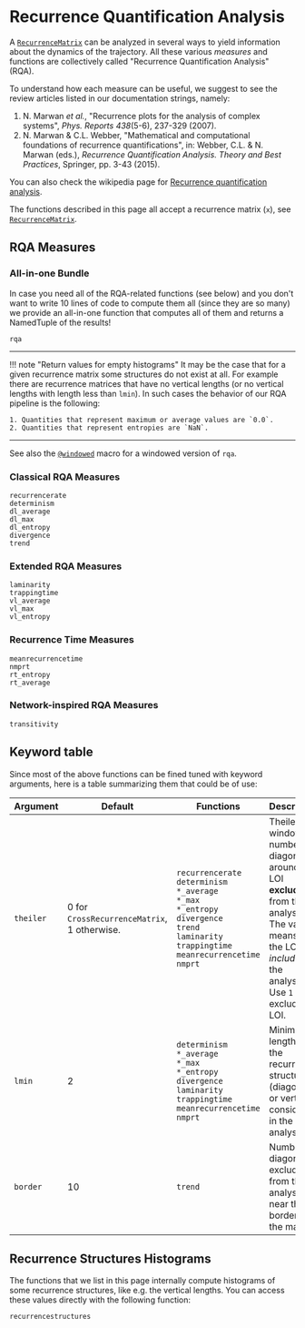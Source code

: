 # Recurrence Quantification Analysis
A [`RecurrenceMatrix`](@ref) can be analyzed in several ways to yield information about the dynamics of the trajectory. All these various *measures* and functions are collectively called "Recurrence Quantification Analysis" (RQA).

To understand how each measure can be useful, we suggest to see the review articles listed in our documentation strings, namely:

1. N. Marwan *et al.*, "Recurrence plots for the analysis of complex systems", *Phys. Reports 438*(5-6), 237-329 (2007).
2. N. Marwan & C.L. Webber, "Mathematical and computational foundations of recurrence quantifications", in: Webber, C.L. & N. Marwan (eds.), *Recurrence Quantification Analysis. Theory and Best Practices*, Springer, pp. 3-43 (2015).

You can also check the wikipedia page for [Recurrence quantification analysis](https://en.wikipedia.org/wiki/Recurrence_quantification_analysis).

The functions described in this page all accept a recurrence matrix (`x`), see [`RecurrenceMatrix`](@ref).

## RQA Measures

### All-in-one Bundle
In case you need all of the RQA-related functions (see below) and you don't want to write 10 lines of code to compute them all (since they are so many) we provide an all-in-one function that computes all of them and returns a NamedTuple of the results!
```@docs
rqa
```
---

!!! note "Return values for empty histograms"
    It may be the case that for a given recurrence matrix some structures do not exist at all. For example there are recurrence matrices that have no vertical lengths (or no vertical lengths with length less than `lmin`). In such cases the behavior of our RQA pipeline is the following:

    1. Quantities that represent maximum or average values are `0.0`.
    2. Quantities that represent entropies are `NaN`.

---

See also the [`@windowed`](@ref) macro for a windowed version of `rqa`.

### Classical RQA Measures
```@docs
recurrencerate
determinism
dl_average
dl_max
dl_entropy
divergence
trend
```

### Extended RQA Measures
```@docs
laminarity
trappingtime
vl_average
vl_max
vl_entropy
```

### Recurrence Time Measures
```@docs
meanrecurrencetime
nmprt
rt_entropy
rt_average
```

### Network-inspired RQA Measures
```@docs
transitivity
```

## Keyword table
Since most of the above functions can be fined tuned with keyword arguments, here is a table summarizing them that could be of use:


| Argument  | Default   | Functions | Description |
| --------  | --------  | --------- | -----------
| `theiler` | 0 for `CrossRecurrenceMatrix`, 1 otherwise.  | `recurrencerate`<br/>`determinism`<br/>`*_average`<br/>`*_max`<br/>`*_entropy`<br/>`divergence`<br/>`trend`<br/>`laminarity`<br/>`trappingtime`<br/> `meanrecurrencetime`<br/>`nmprt` | Theiler window: number of diagonals around the LOI **excluded** from the analysis. The value `0` means that the LOI is _included_ in the analysis. Use `1` to exclude the LOI. |
| `lmin`    | 2         | `determinism`<br/>`*_average`<br/>`*_max`<br/>`*_entropy`<br/>`divergence`<br/>`laminarity`<br/>`trappingtime`<br/> `meanrecurrencetime`<br/>`nmprt` | Minimum length of the recurrent structures (diagonal or vertical) considered in the analysis. |
| `border`  | 10        | `trend`  | Number of diagonals excluded from the analysis near the border of the matrix. |

## Recurrence Structures Histograms
The functions that we list in this page internally compute histograms of some recurrence structures, like e.g. the vertical lengths.
You can access these values directly with the following function:
```@docs
recurrencestructures
```

